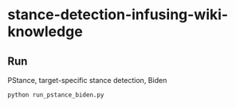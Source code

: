 # stance-detection-infusing-wiki-knowledge
## Run
PStance, target-specific stance detection, Biden
```angular2html
python run_pstance_biden.py
```
